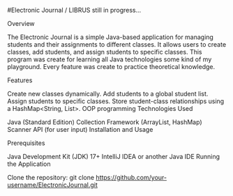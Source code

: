 #Electronic Journal / LIBRUS still in progress...

Overview

The Electronic Journal is a simple Java-based application for managing students and their assignments to different classes. It allows users to create classes, add students, and assign students to specific classes. This program was create for learning all Java technologies some kind of my playground. Every feature was create to practice theoretical knowledge.

Features

Create new classes dynamically.
Add students to a global student list.
Assign students to specific classes.
Store student-class relationships using a HashMap<String, List<Student>>.
OOP programming
Technologies Used

Java (Standard Edition)
Collection Framework (ArrayList, HashMap)
Scanner API (for user input)
Installation and Usage

Prerequisites

Java Development Kit (JDK) 17+
IntelliJ IDEA or another Java IDE
Running the Application

Clone the repository:
git clone https://github.com/your-username/ElectronicJournal.git
